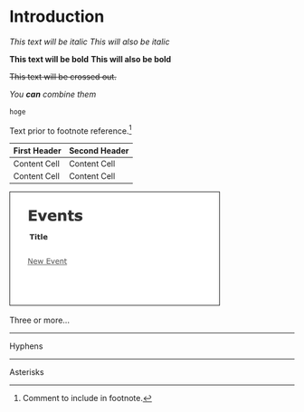 # Introduction

*This text will be italic*
_This will also be italic_

**This text will be bold**
__This will also be bold__

~~This text will be crossed out.~~

_You **can** combine them_

```js
hoge
```

Text prior to footnote reference.[^2]

[^2]: Comment to include in footnote.


| First Header  | Second Header |
|:-|:-|
| Content Cell  | Content Cell  |
| Content Cell  | Content Cell  |


<img width="370" src="images/event.png" style="border: 1px solid;">

Three or more...

---

Hyphens

***

Asterisks
